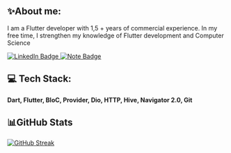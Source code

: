 <h2> ✨About me: </h2>

I am a Flutter developer with 1,5 + years of commercial experience. In my free time, I strengthen my knowledge of Flutter development and Computer Science
<div id="badges">
  <a href="https://t.me/bekzhandyace">
    <img src="https://img.shields.io/badge/Telegram-blue?style=for-the-badge&logo=telegram&logoColor=white" alt="LinkedIn Badge"/>
  </a>
  <a href="https://docs.google.com/document/d/129R0dAoOjNsAudv-Y1k2PKzddcII-BnhyO9fin1YyC8/edit#">
    <img src="https://img.shields.io/badge/My resume-9cf?style=for-the-badge&logo=note&logoColor=white" alt="Note Badge"/>
  </a>
</div>
<h2> 💻 Tech Stack: </h2>

<h4> Dart, Flutter, BloC, Provider, Dio, HTTP, Hive, Navigator 2.0, Git </h4>
<h2> 📊GitHub Stats </h2>

[![GitHub Streak](http://github-readme-streak-stats.herokuapp.com?user=bekzhandyace&theme=dark&background=000000)](https://git.io/streak-stats)

